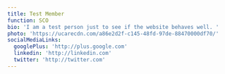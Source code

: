 ```yaml
---
title: Test Member
function: SCO
bio: 'I am a test person just to see if the website behaves well. '
photo: 'https://ucarecdn.com/a86e2d2f-c145-48fd-97de-88470000df70/'
socialMediaLinks:
  googlePlus: 'http://plus.google.com'
  linkedin: 'http://linkedin.com'
  twitter: 'http://twitter.com'
---
```


